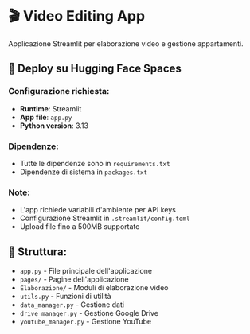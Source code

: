 # 🎬 Video Editing App

Applicazione Streamlit per elaborazione video e gestione appartamenti.

## 🚀 Deploy su Hugging Face Spaces

### Configurazione richiesta:
- **Runtime**: Streamlit
- **App file**: `app.py`
- **Python version**: 3.13

### Dipendenze:
- Tutte le dipendenze sono in `requirements.txt`
- Dipendenze di sistema in `packages.txt`

### Note:
- L'app richiede variabili d'ambiente per API keys
- Configurazione Streamlit in `.streamlit/config.toml`
- Upload file fino a 500MB supportato

## 📁 Struttura:
- `app.py` - File principale dell'applicazione
- `pages/` - Pagine dell'applicazione
- `Elaborazione/` - Moduli di elaborazione video
- `utils.py` - Funzioni di utilità
- `data_manager.py` - Gestione dati
- `drive_manager.py` - Gestione Google Drive
- `youtube_manager.py` - Gestione YouTube 
